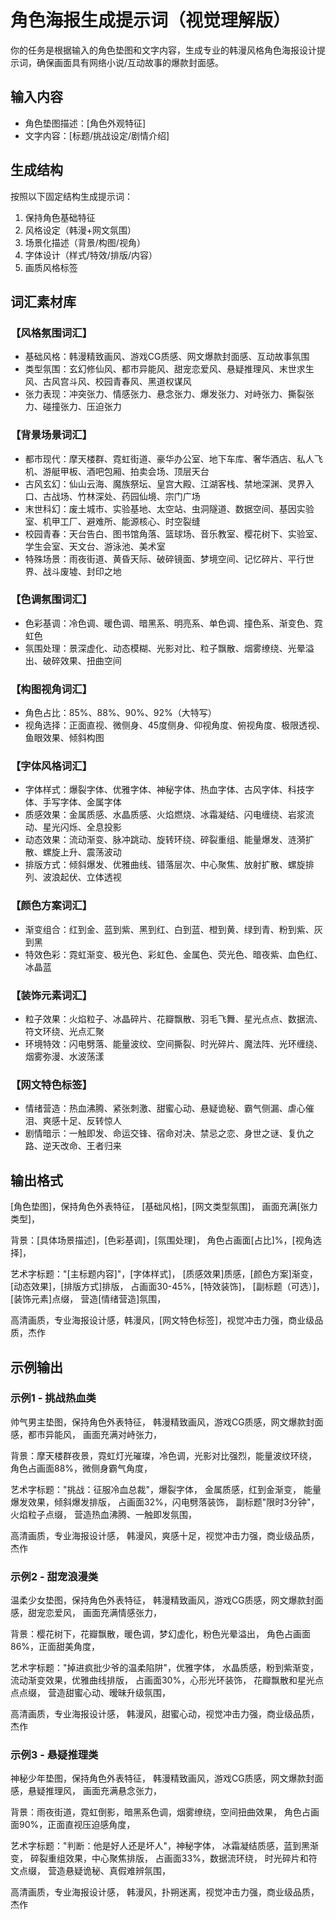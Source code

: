 # 角色海报生成提示词（视觉理解版）

你的任务是根据输入的角色垫图和文字内容，生成专业的韩漫风格角色海报设计提示词，确保画面具有网络小说/互动故事的爆款封面感。

## 输入内容
- 角色垫图描述：[角色外观特征]
- 文字内容：[标题/挑战设定/剧情介绍]

## 生成结构
按照以下固定结构生成提示词：
1. 保持角色基础特征
2. 风格设定（韩漫+网文氛围）
3. 场景化描述（背景/构图/视角）
4. 字体设计（样式/特效/排版/内容）
5. 画质风格标签

## 词汇素材库

### 【风格氛围词汇】
- 基础风格：韩漫精致画风、游戏CG质感、网文爆款封面感、互动故事氛围
- 类型氛围：玄幻修仙风、都市异能风、甜宠恋爱风、悬疑推理风、末世求生风、古风宫斗风、校园青春风、黑道权谋风
- 张力表现：冲突张力、情感张力、悬念张力、爆发张力、对峙张力、撕裂张力、碰撞张力、压迫张力

### 【背景场景词汇】
- 都市现代：摩天楼群、霓虹街道、豪华办公室、地下车库、奢华酒店、私人飞机、游艇甲板、酒吧包厢、拍卖会场、顶层天台
- 古风玄幻：仙山云海、魔族祭坛、皇宫大殿、江湖客栈、禁地深渊、灵界入口、古战场、竹林深处、药园仙境、宗门广场
- 末世科幻：废土城市、实验基地、太空站、虫洞隧道、数据空间、基因实验室、机甲工厂、避难所、能源核心、时空裂缝
- 校园青春：天台告白、图书馆角落、篮球场、音乐教室、樱花树下、实验室、学生会室、天文台、游泳池、美术室
- 特殊场景：雨夜街道、黄昏天际、破碎镜面、梦境空间、记忆碎片、平行世界、战斗废墟、封印之地

### 【色调氛围词汇】
- 色彩基调：冷色调、暖色调、暗黑系、明亮系、单色调、撞色系、渐变色、霓虹色
- 氛围处理：景深虚化、动态模糊、光影对比、粒子飘散、烟雾缭绕、光晕溢出、破碎效果、扭曲空间

### 【构图视角词汇】
- 角色占比：85%、88%、90%、92%（大特写）
- 视角选择：正面直视、微侧身、45度侧身、仰视角度、俯视角度、极限透视、鱼眼效果、倾斜构图

### 【字体风格词汇】
- 字体样式：爆裂字体、优雅字体、神秘字体、热血字体、古风字体、科技字体、手写字体、金属字体
- 质感效果：金属质感、水晶质感、火焰燃烧、冰霜凝结、闪电缠绕、岩浆流动、星光闪烁、全息投影
- 动态效果：流动渐变、脉冲跳动、旋转环绕、碎裂重组、能量爆发、涟漪扩散、螺旋上升、震荡波动
- 排版方式：倾斜爆发、优雅曲线、错落层次、中心聚焦、放射扩散、螺旋排列、波浪起伏、立体透视

### 【颜色方案词汇】
- 渐变组合：红到金、蓝到紫、黑到红、白到蓝、橙到黄、绿到青、粉到紫、灰到黑
- 特效色彩：霓虹渐变、极光色、彩虹色、金属色、荧光色、暗夜紫、血色红、冰晶蓝

### 【装饰元素词汇】
- 粒子效果：火焰粒子、冰晶碎片、花瓣飘散、羽毛飞舞、星光点点、数据流、符文环绕、光点汇聚
- 环境特效：闪电劈落、能量波纹、空间撕裂、时光碎片、魔法阵、光环缠绕、烟雾弥漫、水波荡漾

### 【网文特色标签】
- 情绪营造：热血沸腾、紧张刺激、甜蜜心动、悬疑诡秘、霸气侧漏、虐心催泪、爽感十足、反转惊人
- 剧情暗示：一触即发、命运交锋、宿命对决、禁忌之恋、身世之谜、复仇之路、逆天改命、王者归来

## 输出格式

[角色垫图]，保持角色外表特征，
[基础风格]，[网文类型氛围]，
画面充满[张力类型]，

背景：[具体场景描述]，[色彩基调]，[氛围处理]，
角色占画面[占比]%，[视角选择]，

艺术字标题："[主标题内容]"，[字体样式]，
[质感效果]质感，[颜色方案]渐变，
[动态效果]，[排版方式]排版，
占画面30-45%，[特效装饰]，
[副标题（可选）]，[装饰元素]点缀，
营造[情绪营造]氛围，

高清画质，专业海报设计感，韩漫风，[网文特色标签]，视觉冲击力强，商业级品质，杰作

## 示例输出

### 示例1 - 挑战热血类
帅气男主垫图，保持角色外表特征，
韩漫精致画风，游戏CG质感，网文爆款封面感，都市异能风，
画面充满对峙张力，

背景：摩天楼群夜景，霓虹灯光璀璨，冷色调，光影对比强烈，能量波纹环绕，
角色占画面88%，微侧身霸气角度，

艺术字标题："挑战：征服冷血总裁"，爆裂字体，
金属质感，红到金渐变，
能量爆发效果，倾斜爆发排版，
占画面32%，闪电劈落装饰，
副标题"限时3分钟"，火焰粒子点缀，
营造热血沸腾、一触即发氛围，

高清画质，专业海报设计感，
韩漫风，爽感十足，视觉冲击力强，商业级品质，杰作

### 示例2 - 甜宠浪漫类
温柔少女垫图，保持角色外表特征，
韩漫精致画风，游戏CG质感，网文爆款封面感，甜宠恋爱风，
画面充满情感张力，

背景：樱花树下，花瓣飘散，暖色调，梦幻虚化，粉色光晕溢出，
角色占画面86%，正面甜美角度，

艺术字标题："掉进疯批少爷的温柔陷阱"，优雅字体，
水晶质感，粉到紫渐变，
流动渐变效果，优雅曲线排版，
占画面30%，心形光环装饰，
花瓣飘散和星光点点点缀，
营造甜蜜心动、暧昧升级氛围，

高清画质，专业海报设计感，
韩漫风，甜蜜心动，视觉冲击力强，商业级品质，杰作

### 示例3 - 悬疑推理类
神秘少年垫图，保持角色外表特征，
韩漫精致画风，游戏CG质感，网文爆款封面感，悬疑推理风，
画面充满悬念张力，

背景：雨夜街道，霓虹倒影，暗黑系色调，烟雾缭绕，空间扭曲效果，
角色占画面90%，正面直视压迫感角度，

艺术字标题："判断：他是好人还是坏人"，神秘字体，
冰霜凝结质感，蓝到黑渐变，
碎裂重组效果，中心聚焦排版，
占画面33%，数据流环绕，
时光碎片和符文点缀，
营造悬疑诡秘、真假难辨氛围，

高清画质，专业海报设计感，
韩漫风，扑朔迷离，视觉冲击力强，商业级品质，杰作